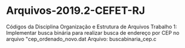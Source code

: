 # Arquivos-2019.2-CEFET-RJ
 Códigos da Disciplina Organização e Estrutura de Arquivos
Trabalho 1:
Implementar busca binária para realizar busca de endereço por CEP no arquivo "cep_ordenado_novo.dat
Arquivo: buscabinaria_cep.c
